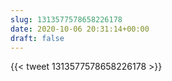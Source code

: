 ```yaml
---
slug: 1313577578658226178
date: 2020-10-06 20:31:14+00:00
draft: false
---
```


{{< tweet 1313577578658226178 >}}
